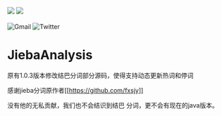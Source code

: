 ![](https://img.shields.io/badge/jieba-v1.0.3-blueviolet?style=plastic)
![](https://img.shields.io/badge/支持动态更新-添加热词-blue?style=plastic)<br><br>
![Gmail](https://img.shields.io/badge/viwcy4611@gmail.com-blue.svg?style=social&logo=Gmail)
![Twitter](https://img.shields.io/badge/@viwcy-blue.svg?style=social&logo=Twitter)
# JiebaAnalysis
原有1.0.3版本修改结巴分词部分源码，使得支持动态更新热词和停词

感谢jieba分词原作者[[https://github.com/fxsjy]]

没有他的无私贡献，我们也不会结识到结巴
分词，更不会有现在的java版本。
